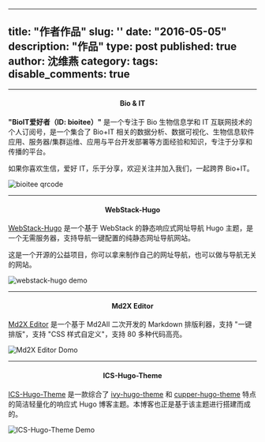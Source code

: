 

---
title: "作者作品"
slug: ''
date: "2016-05-05"
description: "作品"
type: post
published: true
author: 沈维燕
category:
tags:
disable_comments: true
---

-----------

<h4 style="text-align:center;">Bio & IT</h4>

**"BioIT爱好者（ID: bioitee）"** 是一个专注于 Bio 生物信息学和 IT 互联网技术的个人订阅号，是一个集合了 Bio+IT 相关的数据分析、数据可视化、生物信息软件应用、服务器/集群运维、应用与平台开发部署等方面经验和知识，专注于分享和传播的平台。

如果你喜欢生信，爱好 IT，乐于分享，欢迎关注并加入我们，一起跨界 Bio+IT。

![bioitee qrcode](https://cos.shenlab.cn/website/portfolio/bioitee.png)

-----------

<h4 style="text-align:center;">WebStack-Hugo</h4>

[WebStack-Hugo](https://github.com/shenweiyan/WebStack-Hugo) 是一个基于 WebStack 的静态响应式网址导航 Hugo 主题，是一个无需服务器，支持导航一键配置的纯静态网址导航网站。

这是一个开源的公益项目，你可以拿来制作自己的网址导航，也可以做与导航无关的网站。

![webstack-hugo demo](https://cos.shenlab.cn/website/portfolio/webstack-hugo.jpg)

-----------

<h4 style="text-align:center;">Md2X Editor</h4>

[Md2X Editor](https://mdx.bioitee.com/) 是一个基于 Md2All 二次开发的 Markdown 排版利器，支持 "一键排版"，支持 "CSS 样式自定义"，支持 80 多种代码高亮。

![Md2X Editor Domo](https://cos.shenlab.cn/website/portfolio/md2xeditor.jpg)

-----------

<h4 style="text-align:center;">ICS-Hugo-Theme</h4>

[ICS-Hugo-Theme](https://github.com/shenweiyan/ICS-Hugo-Theme) 是一款综合了 [ivy-hugo-theme](https://github.com/yihui/hugo-ivy) 和 [cupper-hugo-theme](https://github.com/zwbetz-gh/cupper-hugo-theme) 特点的简洁轻量化的响应式 Hugo 博客主题。本博客也正是基于该主题进行搭建而成的。

![ICS-Hugo-Theme Demo](https://cos.shenlab.cn/website/portfolio/ICS-Hugo-Theme.jpg)
